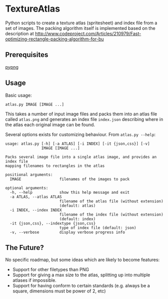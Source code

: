 # TextureAtlas

Python scripts to create a texture atlas (spritesheet) and index file from a set of images.
The packing algorithm itself is implemented based on the description at 
http://www.codeproject.com/Articles/210979/Fast-optimizing-rectangle-packing-algorithm-for-bu

## Prerequisites

[pypng](https://pypi.org/project/pypng/)

## Usage
Basic usage:
```
atlas.py IMAGE [IMAGE ...]
```
This takes a number of input image files and packs them into an atlas file
called `atlas.png` and generates an index file `index.json` describing where
in the atlas each original image can be found.

Several options exists for customizing behaviour.
From `atlas.py --help`:

```
usage: atlas.py [-h] [-a ATLAS] [-i INDEX] [-it {json,css}] [-v]
                IMAGE [IMAGE ...]

Packs several image file into a single atlas image, and provides an index file
mapping filenames to rectangles in the atlas

positional arguments:
  IMAGE                 filenames of the images to pack

optional arguments:
  -h, --help            show this help message and exit
  -a ATLAS, --atlas ATLAS
                        filename of the atlas file (without extension)
                        (default: atlas)
  -i INDEX, --index INDEX
                        filename of the index file (without extension)
                        (default: index)
  -it {json,css}, --indextype {json,css}
                        type of index file (default: json)
  -v, --verbose         display verbose progress info
```

## The Future?

No specific roadmap, but some ideas which are likely to become features:

* Support for other filetypes than PNG
* Support for giving a max size to the atlas, splitting up into multiple atlases if impossible.
* Support for having conform to certain standards (e.g. always be a square, dimensions must be power of 2, etc)

